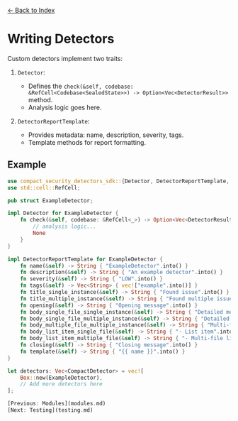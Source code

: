 <!-- docs/detectors.md -->
[← Back to Index](index.md)

# Writing Detectors

Custom detectors implement two traits:

1. `Detector`:
   - Defines the `check(&self, codebase: &RefCell<Codebase<SealedState>>) -> Option<Vec<DetectorResult>>` method.
   - Analysis logic goes here.

2. `DetectorReportTemplate`:
   - Provides metadata: name, description, severity, tags.
   - Template methods for report formatting.

## Example

```rust
use compact_security_detectors_sdk::{Detector, DetectorReportTemplate, DetectorResult};
use std::cell::RefCell;

pub struct ExampleDetector;

impl Detector for ExampleDetector {
    fn check(&self, codebase: &RefCell<_>) -> Option<Vec<DetectorResult>> {
        // analysis logic...
        None
    }
}

impl DetectorReportTemplate for ExampleDetector {
    fn name(&self) -> String { "ExampleDetector".into() }
    fn description(&self) -> String { "An example detector".into() }
    fn severity(&self) -> String { "LOW".into() }
    fn tags(&self) -> Vec<String> { vec!["example".into()] }
    fn title_single_instance(&self) -> String { "Found issue".into() }
    fn title_multiple_instance(&self) -> String { "Found multiple issues".into() }
    fn opening(&self) -> String { "Opening message".into() }
    fn body_single_file_single_instance(&self) -> String { "Detailed message".into() }
    fn body_single_file_multiple_instance(&self) -> String { "Detailed multiple message".into() }
    fn body_multiple_file_multiple_instance(&self) -> String { "Multi-file message".into() }
    fn body_list_item_single_file(&self) -> String { "- List item".into() }
    fn body_list_item_multiple_file(&self) -> String { "- Multi-file list item".into() }
    fn closing(&self) -> String { "Closing message".into() }
    fn template(&self) -> String { "{{ name }}".into() }
}

let detectors: Vec<CompactDetector> = vec![
    Box::new(ExampleDetector),
    // Add more detectors here
];

[Previous: Modules](modules.md)  
[Next: Testing](testing.md)